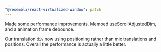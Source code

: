 ```yaml
---
"@resembli/react-virtualized-window": patch
---
```


Made some performance improvements. Memoed useScrollAdjustedDim, and a animation frame debounce.

Our translation `div` now using positioning rather than mix translations and positions. Overall the performance
is actually a little better.
